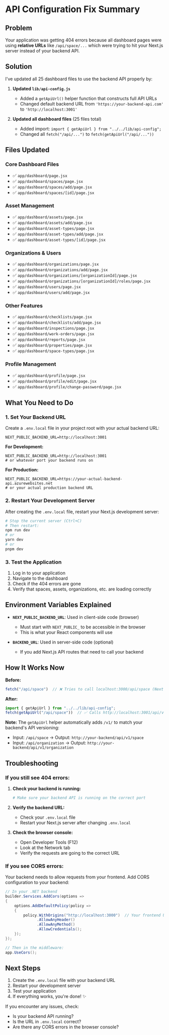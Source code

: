 # API Configuration Fix Summary

## Problem
Your application was getting 404 errors because all dashboard pages were using **relative URLs** like `/api/space/...` which were trying to hit your Next.js server instead of your backend API.

## Solution
I've updated all 25 dashboard files to use the backend API properly by:

1. **Updated `lib/api-config.js`**
   - Added a `getApiUrl()` helper function that constructs full API URLs
   - Changed default backend URL from `'https://your-backend-api.com'` to `'http://localhost:3001'`

2. **Updated all dashboard files** (25 files total)
   - Added import: `import { getApiUrl } from "../../lib/api-config";`
   - Changed all `fetch("/api/...")` to `fetch(getApiUrl("/api/..."))`

## Files Updated

### Core Dashboard Files
- ✅ `app/dashboard/page.jsx`
- ✅ `app/dashboard/spaces/page.jsx`
- ✅ `app/dashboard/spaces/add/page.jsx`
- ✅ `app/dashboard/spaces/[id]/page.jsx`

### Asset Management
- ✅ `app/dashboard/assets/page.jsx`
- ✅ `app/dashboard/assets/add/page.jsx`
- ✅ `app/dashboard/asset-types/page.jsx`
- ✅ `app/dashboard/asset-types/add/page.jsx`
- ✅ `app/dashboard/asset-types/[id]/page.jsx`

### Organizations & Users
- ✅ `app/dashboard/organizations/page.jsx`
- ✅ `app/dashboard/organizations/add/page.jsx`
- ✅ `app/dashboard/organizations/[organizationId]/page.jsx`
- ✅ `app/dashboard/organizations/[organizationId]/roles/page.jsx`
- ✅ `app/dashboard/users/page.jsx`
- ✅ `app/dashboard/users/add/page.jsx`

### Other Features
- ✅ `app/dashboard/checklists/page.jsx`
- ✅ `app/dashboard/checklists/add/page.jsx`
- ✅ `app/dashboard/inspections/page.jsx`
- ✅ `app/dashboard/work-orders/page.jsx`
- ✅ `app/dashboard/reports/page.jsx`
- ✅ `app/dashboard/properties/page.jsx`
- ✅ `app/dashboard/space-types/page.jsx`

### Profile Management
- ✅ `app/dashboard/profile/page.jsx`
- ✅ `app/dashboard/profile/edit/page.jsx`
- ✅ `app/dashboard/profile/change-password/page.jsx`

## What You Need to Do

### 1. Set Your Backend URL

Create a `.env.local` file in your project root with your actual backend URL:

```env
NEXT_PUBLIC_BACKEND_URL=http://localhost:3001
```

**For Development:**
```env
NEXT_PUBLIC_BACKEND_URL=http://localhost:3001
# or whatever port your backend runs on
```

**For Production:**
```env
NEXT_PUBLIC_BACKEND_URL=https://your-actual-backend-api.azurewebsites.net
# or your actual production backend URL
```

### 2. Restart Your Development Server

After creating the `.env.local` file, restart your Next.js development server:

```bash
# Stop the current server (Ctrl+C)
# Then restart:
npm run dev
# or
yarn dev
# or
pnpm dev
```

### 3. Test the Application

1. Log in to your application
2. Navigate to the dashboard
3. Check if the 404 errors are gone
4. Verify that spaces, assets, organizations, etc. are loading correctly

## Environment Variables Explained

- **`NEXT_PUBLIC_BACKEND_URL`**: Used in client-side code (browser)
  - Must start with `NEXT_PUBLIC_` to be accessible in the browser
  - This is what your React components will use
  
- **`BACKEND_URL`**: Used in server-side code (optional)
  - If you add Next.js API routes that need to call your backend

## How It Works Now

**Before:**
```javascript
fetch("/api/space")  // ❌ Tries to call localhost:3000/api/space (Next.js server)
```

**After:**
```javascript
import { getApiUrl } from "../../lib/api-config";
fetch(getApiUrl("/api/space"))  // ✅ Calls http://localhost:3001/api/v1/space (Backend API)
```

**Note:** The `getApiUrl` helper automatically adds `/v1/` to match your backend's API versioning:
- Input: `/api/space` → Output: `http://your-backend/api/v1/space`
- Input: `/api/organization` → Output: `http://your-backend/api/v1/organization`

## Troubleshooting

### If you still see 404 errors:

1. **Check your backend is running:**
   ```bash
   # Make sure your backend API is running on the correct port
   ```

2. **Verify the backend URL:**
   - Check your `.env.local` file
   - Restart your Next.js server after changing `.env.local`

3. **Check the browser console:**
   - Open Developer Tools (F12)
   - Look at the Network tab
   - Verify the requests are going to the correct URL

### If you see CORS errors:

Your backend needs to allow requests from your frontend. Add CORS configuration to your backend:

```csharp
// In your .NET backend
builder.Services.AddCors(options =>
{
    options.AddDefaultPolicy(policy =>
    {
        policy.WithOrigins("http://localhost:3000")  // Your frontend URL
              .AllowAnyHeader()
              .AllowAnyMethod()
              .AllowCredentials();
    });
});

// Then in the middleware:
app.UseCors();
```

## Next Steps

1. Create the `.env.local` file with your backend URL
2. Restart your development server
3. Test your application
4. If everything works, you're done! ✨

If you encounter any issues, check:
- Is your backend API running?
- Is the URL in `.env.local` correct?
- Are there any CORS errors in the browser console?

